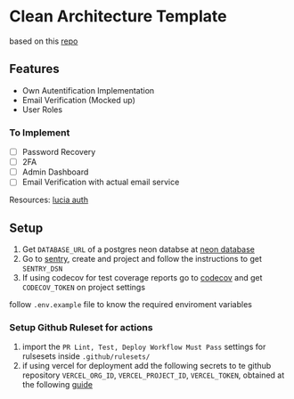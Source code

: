 # Clean Architecture Template

based on this [repo](https://github.com/nikolovlazar/nextjs-clean-architecture)

## Features

- Own Autentification Implementation
- Email Verification (Mocked up)
- User Roles

### To Implement

- [ ] Password Recovery
- [ ] 2FA
- [ ] Admin Dashboard
- [ ] Email Verification with actual email service

Resources:
[lucia auth](https://github.com/lucia-auth/example-nextjs-email-password-2fa)

## Setup

1. Get `DATABASE_URL` of a postgres neon databse at
   [neon database](https://neon.tech/)
2. Go to [sentry](https://sentry.io), create and project and follow the
   instructions to get `SENTRY_DSN`
3. If using codecov for test coverage reports go to
   [codecov](https://codecov.io) and get `CODECOV_TOKEN` on project settings

follow `.env.example` file to know the required enviroment variables

### Setup Github Ruleset for actions

1. import the `PR Lint, Test, Deploy Workflow Must Pass` settings for rulsesets
   inside `.github/rulesets/`
2. if using vercel for deployment add the following secrets to te github
   repository `VERCEL_ORG_ID`, `VERCEL_PROJECT_ID`, `VERCEL_TOKEN`, obtained at
   the following
   [guide ](https://vercel.com/guides/how-can-i-use-github-actions-with-vercel)
